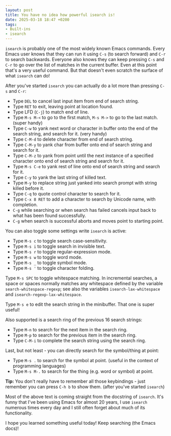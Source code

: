 ```yaml
---
layout: post
title: You have no idea how powerful isearch is!
date: 2025-03-18 18:47 +0200
tags:
- Built-ins
- isearch
---
```


`isearch` is probably one of the most widely known Emacs commands. Every Emacs user
knows that they can run it using `C-s` (to search forward) and `C-r` to search backwards.
Everyone also knows they can keep pressing `C-s` and `C-r` to go over the list of matches
in the current buffer. Even at this point that's a very useful command. But that doesn't
even scratch the surface of what `isearch` can do!

After you've started `isearch` you can actually do a lot more than pressing `C-s` and `C-r`:

* Type `DEL` to cancel last input item from end of search string.
* Type `RET` to exit, leaving point at location found.
* Type LFD (`C-j`) to match end of line.
* Type `M-s M-<` to go to the first match, `M-s M->` to go to the last match. (super handy)
* Type `C-w` to yank next word or character in buffer
   onto the end of the search string, and search for it. (very handy)
* Type `C-M-d` to delete character from end of search string.
* Type `C-M-y` to yank char from buffer onto end of search string and search for it.
* Type `C-M-z` to yank from point until the next instance of a
  specified character onto end of search string and search for it.
* Type `M-s C-e` to yank rest of line onto end of search string and search for it.
* Type `C-y` to yank the last string of killed text.
* Type `M-y` to replace string just yanked into search prompt
  with string killed before it.
* Type `C-q` to quote control character to search for it.
* Type `C-x 8 RET` to add a character to search by Unicode name, with completion.
* `C-g` while searching or when search has failed cancels input back to what has
  been found successfully.
* `C-g` when search is successful aborts and moves point to starting point.

You can also toggle some settings write `isearch` is active:

* Type `M-s c` to toggle search case-sensitivity.
* Type `M-s i` to toggle search in invisible text.
* Type `M-s r` to toggle regular-expression mode.
* Type `M-s w` to toggle word mode.
* Type `M-s _` to toggle symbol mode.
* Type `M-s '` to toggle character folding.

Type `M-s SPC` to toggle whitespace matching.
In incremental searches, a space or spaces normally matches any whitespace
defined by the variable `search-whitespace-regexp`; see also the variables
`isearch-lax-whitespace` and `isearch-regexp-lax-whitespace`.

Type `M-s e` to edit the search string in the minibuffer. That one is super useful!

Also supported is a search ring of the previous 16 search strings:

* Type `M-n` to search for the next item in the search ring.
* Type `M-p` to search for the previous item in the search ring.
* Type `C-M-i` to complete the search string using the search ring.

Last, but not least - you can directly search for the symbol/thing at point:

* Type `M-s .` to search for the symbol at point. (useful in the context of programming languages)
* Type `M-s M-.` to search for the thing (e.g. word or symbol) at point.

**Tip:** You don't really have to remember all those keybindings - just remember you can press `C-h b`
to show them. (after you've started `isearch`)

Most of the above text is coming straight from the docstring of `isearch`. It's funny that I've
been using Emacs for almost 20 years, I use `isearch` numerous times every day and I still often
forget about much of its functionality.

I hope you learned something useful today! Keep searching (the Emacs docs)!
